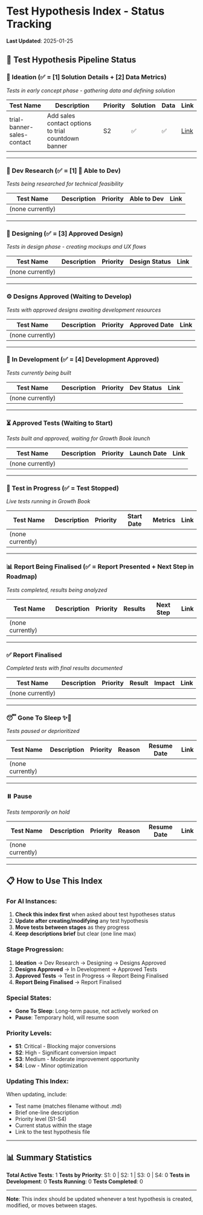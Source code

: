 # Test Hypothesis Index - Status Tracking

**Last Updated**: 2025-01-25

## 🚀 Test Hypothesis Pipeline Status

### 🤔 Ideation (✅ = [1] Solution Details + [2] Data Metrics)
*Tests in early concept phase - gathering data and defining solution*

| Test Name | Description | Priority | Solution | Data | Link |
|-----------|-------------|----------|----------|------|------|
| trial-banner-sales-contact | Add sales contact options to trial countdown banner | S2 | ✅ | ✅ | [Link](./trial-banner-sales-contact.md) |

---

### 🔬 Dev Research (✅ = [1] 👤 Able to Dev)
*Tests being researched for technical feasibility*

| Test Name | Description | Priority | Able to Dev | Link |
|-----------|-------------|----------|-------------|------|
| (none currently) | | | | |

---

### 🎨 Designing (✅ = [3] Approved Design)
*Tests in design phase - creating mockups and UX flows*

| Test Name | Description | Priority | Design Status | Link |
|-----------|-------------|----------|---------------|------|
| (none currently) | | | | |

---

### ⚙️ Designs Approved (Waiting to Develop)
*Tests with approved designs awaiting development resources*

| Test Name | Description | Priority | Approved Date | Link |
|-----------|-------------|----------|---------------|------|
| (none currently) | | | | |

---

### 🔨 In Development (✅ = [4] Development Approved)
*Tests currently being built*

| Test Name | Description | Priority | Dev Status | Link |
|-----------|-------------|----------|------------|------|
| (none currently) | | | | |

---

### ⏳ Approved Tests (Waiting to Start)
*Tests built and approved, waiting for Growth Book launch*

| Test Name | Description | Priority | Launch Date | Link |
|-----------|-------------|----------|-------------|------|
| (none currently) | | | | |

---

### 🧪 Test in Progress (✅ = Test Stopped)
*Live tests running in Growth Book*

| Test Name | Description | Priority | Start Date | Metrics | Link |
|-----------|-------------|----------|------------|---------|------|
| (none currently) | | | | | |

---

### 📊 Report Being Finalised (✅ = Report Presented + Next Step in Roadmap)
*Tests completed, results being analyzed*

| Test Name | Description | Priority | Results | Next Step | Link |
|-----------|-------------|----------|---------|-----------|------|
| (none currently) | | | | | |

---

### ✅ Report Finalised
*Completed tests with final results documented*

| Test Name | Description | Priority | Result | Impact | Link |
|-----------|-------------|----------|--------|--------|------|
| (none currently) | | | | | |

---

### 😴 Gone To Sleep ✨🌙
*Tests paused or deprioritized*

| Test Name | Description | Priority | Reason | Resume Date | Link |
|-----------|-------------|----------|--------|-------------|------|
| (none currently) | | | | | |

---

### ⏸️ Pause
*Tests temporarily on hold*

| Test Name | Description | Priority | Reason | Resume Date | Link |
|-----------|-------------|----------|--------|-------------|------|
| (none currently) | | | | | |

---

## 📋 How to Use This Index

### For AI Instances:
1. **Check this index first** when asked about test hypotheses status
2. **Update after creating/modifying** any test hypothesis
3. **Move tests between stages** as they progress
4. **Keep descriptions brief** but clear (one line max)

### Stage Progression:
1. **Ideation** → Dev Research → Designing → Designs Approved
2. **Designs Approved** → In Development → Approved Tests
3. **Approved Tests** → Test in Progress → Report Being Finalised
4. **Report Being Finalised** → Report Finalised

### Special States:
- **Gone To Sleep**: Long-term pause, not actively worked on
- **Pause**: Temporary hold, will resume soon

### Priority Levels:
- **S1**: Critical - Blocking major conversions
- **S2**: High - Significant conversion impact
- **S3**: Medium - Moderate improvement opportunity
- **S4**: Low - Minor optimization

### Updating This Index:
When updating, include:
- Test name (matches filename without .md)
- Brief one-line description
- Priority level (S1-S4)
- Current status within the stage
- Link to the test hypothesis file

---

## 📊 Summary Statistics

**Total Active Tests**: 1
**Tests by Priority**: S1: 0 | S2: 1 | S3: 0 | S4: 0
**Tests in Development**: 0
**Tests Running**: 0
**Tests Completed**: 0

---

**Note**: This index should be updated whenever a test hypothesis is created, modified, or moves between stages.